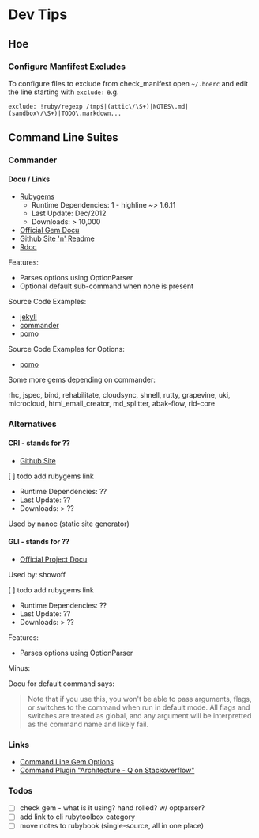 # Dev Tips

## Hoe

### Configure Manfifest Excludes

To configure files to exclude from check_manifest open `~/.hoerc` and edit the
line starting with `exclude:` e.g.

    exclude: !ruby/regexp /tmp$|(attic\/\S+)|NOTES\.md|(sandbox\/\S+)|TODO\.markdown...


## Command Line Suites

### Commander

#### Docu / Links

- [Rubygems](https://rubygems.org/gems/commander)
  - Runtime Dependencies: 1 - highline ~> 1.6.11
  - Last Update: Dec/2012
  - Downloads: > 10,000
- [Official Gem Docu](http://visionmedia.github.com/commander)
- [Github Site 'n' Readme](https://github.com/visionmedia/commander)
- [Rdoc](http://rdoc.info/github/visionmedia/commander/master/frames)

Features:

- Parses options using OptionParser
- Optional default sub-command when none is present

Source Code Examples:

- [jekyll](https://github.com/mojombo/jekyll/blob/master/bin/jekyll)
- [commander](https://github.com/visionmedia/commander/blob/master/bin/commander)
- [pomo](https://github.com/visionmedia/pomo/blob/master/bin/pomo)

Source Code Examples for Options:

- [pomo](https://github.com/visionmedia/pomo/blob/master/lib/pomo/configuration.rb)

Some more gems depending on commander:

rhc, jspec, bind, rehabilitate, cloudsync, shnell, rutty,
grapevine, uki, microcloud, html_email_creator,
md_splitter, abak-flow, rid-core


### Alternatives

#### CRI - stands for ?? 
- [Github Site](https://github.com/ddfreyne/cri)

[ ] todo add rubygems link
  - Runtime Dependencies: ??
  - Last Update: ??
  - Downloads: > ??

Used by nanoc (static site generator)

#### GLI - stands for ??

- [Official Project Docu](http://davetron5000.github.com/gli)

Used by: showoff

[ ] todo add rubygems link
  - Runtime Dependencies: ??
  - Last Update: ??
  - Downloads: > ??



Features:

- Parses options using OptionParser

Minus:

Docu for default command says:

> Note that if you use this, you won't be able to pass arguments, flags, or switches
> to the command when run in default mode.  All flags and switches are treated
> as global, and any argument will be interpretted as the command name and likely
> fail.


### Links

- [Command Line Gem Options](http://www.awesomecommandlineapps.com/gems.html)
- [Command Plugin "Architecture - Q on Stackoverflow"](http://stackoverflow.com/questions/7251580/how-can-i-build-a-modular-command-line-interface-using-rubygems)


### Todos

- [ ] check gem - what is it using? hand rolled? w/ optparser?    
- [ ] add link to cli rubytoolbox category
- [ ] move notes to rubybook (single-source, all in one place)
